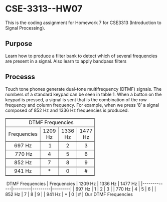 # CSE-3313--HW07
This is the coding assignment for Homework 7 for CSE3313 (Introduction to Signal Processing).

## Purpose
Learn how to produce a filter bank to detect which of several frequencies are present
in a signal. Also learn to apply bandpass filters

## Processs
Touch tone phones generate dual-tone multifrequency (DTMF) signals. The numbers of a standard keypad can be seen in table 1. When a button on the keypad is pressed, a signal is sent that is the combination of the row frequency and column frequency. For example, when we press ‘8’ a signal composed of 852 Hz and 1336 Hz frequencies is produced.  


<table style="width: 285px;" border="1">
<tbody>
<tr>
<td style="width: 276px;" colspan="4" align="center">&nbsp;DTMF Frequencies</td>
</tr>
<tr align="center">
<td style="width: 89px;">Frequencies</td>
<td style="width: 60.9833px;">1209 Hz</td>
<td style="width: 61.0167px;">1336 Hz</td>
<td style="width: 65px;">1477 Hz</td>
</tr>
<tr align="center">
<td style="width: 89px;">697 Hz</td>
<td style="width: 60.9833px;">&nbsp;1</td>
<td style="width: 61.0167px;">2</td>
<td style="width: 65px;">3</td>
</tr>
<tr align="center">
<td style="width: 89px;">&nbsp;770 Hz</td>
<td style="width: 60.9833px;">4</td>
<td style="width: 61.0167px;">5</td>
<td style="width: 65px;">6</td>
</tr>
<tr align="center">
<td style="width: 89px;">852 Hz </td>
<td style="width: 60.9833px;">7</td>
<td style="width: 61.0167px;">8</td>
<td style="width: 65px;">9</td>
</tr>
<tr align="center">
<td style="width: 89px;">941 Hz </td>
<td style="width: 60.9833px;">*</td>
<td style="width: 61.0167px;">0</td>
<td style="width: 65px;">#</td>
</tr>
</tbody>
</table>


<tr>
<td style="width: 276px;" colspan="4" align="center">&nbsp;DTMF Frequencies</td>
</tr>
| Frequencies | 1209 Hz | 1336 Hz | 1477 Hz | 
|-------------|---------|---------|---------|
| 697 Hz      | 1       | 2       | 3       |
| 770 Hz      | 4       | 5       | 6       |
| 852 Hz      | 7       | 8       | 9       |
| 941 Hz      | *       | 0       | #       |  
Our DTMF Frequencies
